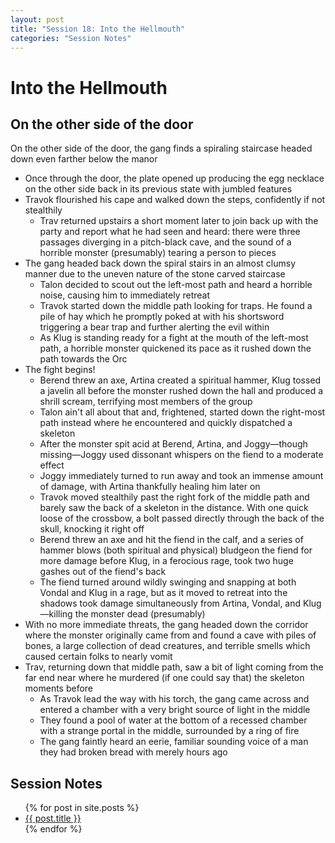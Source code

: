 ```yaml
---
layout: post
title: "Session 18: Into the Hellmouth"
categories: "Session Notes"
---
```

# Into the Hellmouth

## On the other side of the door
On the other side of the door, the gang finds a spiraling staircase headed down even farther below the manor
  - Once through the door, the plate opened up producing the egg necklace on the other side back in its previous state with jumbled features
  - Travok flourished his cape and walked down the steps, confidently if not stealthily
    - Trav returned upstairs a short moment later to join back up with the party and report what he had seen and heard: there were three passages diverging in a pitch-black cave, and the sound of a horrible monster (presumably) tearing a person to pieces
  - The gang headed back down the spiral stairs in an almost clumsy manner due to the uneven nature of the stone carved staircase
    - Talon decided to scout out the left-most path and heard a horrible noise, causing him to immediately retreat
    - Travok started down the middle path looking for traps. He found a pile of hay which he promptly poked at with his shortsword triggering a bear trap and further alerting the evil within
    - As Klug is standing ready for a fight at the mouth of the left-most path, a horrible monster quickened its pace as it rushed down the path towards the Orc
  - The fight begins!
    - Berend threw an axe, Artina created a spiritual hammer, Klug tossed a javelin all before the monster rushed down the hall and produced a shrill scream, terrifying most members of the group
    - Talon ain't all about that and, frightened, started down the right-most path instead where he encountered and quickly dispatched a skeleton
    - After the monster spit acid at Berend, Artina, and Joggy—though missing—Joggy used dissonant whispers on the fiend to a moderate effect
    - Joggy immediately turned to run away and took an immense amount of damage, with Artina thankfully healing him later on
    - Travok moved stealthily past the right fork of the middle path and barely saw the back of a skeleton in the distance. With one quick loose of the crossbow, a bolt passed directly through the back of the skull, knocking it right off
    - Berend threw an axe and hit the fiend in the calf, and a series of hammer blows (both spiritual and physical) bludgeon the fiend for more damage before Klug, in a ferocious rage, took two huge gashes out of the fiend's back
    - The fiend turned around wildly swinging and snapping at both Vondal and Klug in a rage, but as it moved to retreat into the shadows took damage simultaneously from Artina, Vondal, and Klug—killing the monster dead (presumably)
  - With no more immediate threats, the gang headed down the corridor where the monster originally came from and found a cave with piles of bones, a large collection of dead creatures, and terrible smells which caused certain folks to nearly vomit
  - Trav, returning down that middle path, saw a bit of light coming from the far end near where he murdered (if one could say that) the skeleton moments before
    - As Travok lead the way with his torch, the gang came across and entered a chamber with a very bright source of light in the middle
    - They found a pool of water at the bottom of a recessed chamber with a strange portal in the middle, surrounded by a ring of fire
    - The gang faintly heard an eerie, familiar sounding voice of a man they had broken bread with merely hours ago

## Session Notes
  <ul>
    {% for post in site.posts %}
      <li>
        <a href="{{ post.url | prepend: site.github.url }}">{{ post.title }}</a>
      </li>
    {% endfor %}
  </ul>
